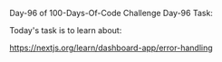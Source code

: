 Day-96 of 100-Days-Of-Code Challenge
Day-96 Task:

Today's task is to learn about:

https://nextjs.org/learn/dashboard-app/error-handling
